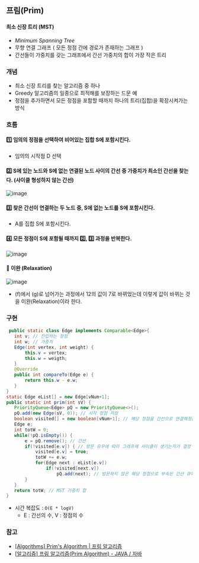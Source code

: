 ## 프림(Prim)


#### 최소 신장 트리 (MST)
- *Minimum Spanning Tree*
- 무향 연결 그래프 ( 모든 정점 간에 경로가 존재하는 그래프 )
- 간선들이 가중치를 갖는 그래프에서 간선 가중치의 합이 가장 작은 트리

### 개념
- 최소 신장 트리를 찾는 알고리즘 중 하나
- Greedy 알고리즘의 일종으로 최적해를 보장하는 드문 예
- 정점을 추가하면서 모든 정점을 포함할 때까지 하나의 트리(집합)을 확장시켜가는 방식

### 흐름

#### 1️⃣ 임의의 정점을 선택하여 비어있는 집합 S에 포함시킨다.         
- 임의의 시작점 D 선택
#### 2️⃣ S에 있는 노드와 S에 없는 연결된 노드 사이의 간선 중 가중치가 최소인 간선을 찾는다. (사이클 형성하지 않는 간선)  
![image](https://github.com/SeoYeonBae/CS_study/assets/63505110/4dd58c07-2cfb-4f60-b066-22364620cc26)                           

#### 3️⃣ 찾은 간선이 연결하는 두 노드 중, S에 없는 노드를 S에 포함시킨다.     
- A를 집합 S에 포함시킨다.
#### 4️⃣ 모든 정점이 S에 포함될 때까지 2️⃣, 3️⃣ 과정을 반복한다.  
![image](https://github.com/SeoYeonBae/CS_study/assets/63505110/99cfb366-3257-490e-af6c-1cda8d843897)



#### 🔄 이완 (Relaxation)
![image](https://github.com/SeoYeonBae/CS_study/assets/63505110/d3fb8c43-8a39-4676-84fe-6039ba8775cf)                 
- (f)에서 (g)로 넘어가는 과정에서 12의 값이 7로 바뀌었는데 이렇게 값이 바뀌는 것을 이완(Relaxation)이라 한다.

### 구현
 ``` java
  public static class Edge implements Comparable<Edge>{
	int v; // 진입하는 정점
	int w; // 가중치
	Edge(int vertex, int weight) {
		this.v = vertex;
		this.w = weigth;
	}
	@Override
	public int compareTo(Edge e) {
		return this.w - e.w;
	}
}
static Edge eList[] = new Edge[vNum+1];
public static int prim(int sV) {
	PriorityQueue<Edge> pQ = new PriorityQueue<>();
	pQ.add(new Edge(sV, 0)); // 시작 정점 저장
	boolean visited[] = new boolean[vNum+1]; // 해당 정점을 간선으로 연결해줬는지 확인
	Edge e;
	int totW = 0;
	while(!pQ.isEmpty()) {
		e = pQ.remove(); // 간선
		if(!visited[e.v]) { // 방문 유무에 따라 그래프에 사이클이 생기는지가 결정
			visited[e.v] = true;
			totW += e.w;
			for(Edge next : eList[e.v])
				if(!visited[next.v])
					pQ.add(next); // 방문하지 않은 해당 정점으로 부속된 간선 큐에 저장
		}
	}
	return totW; // MST 가중치 합
}
```
- 시간 복잡도 : `O(E * logV)`
  - E : 간선의 수, V : 정점의 수


### 참고
- [[Algorithms] Prim's Algorithm | 프림 알고리즘](https://dad-rock.tistory.com/646)
- [[알고리즘] 프림 알고리즘(Prim Algorithm) - JAVA / 자바](https://kwin0825.tistory.com/77)
